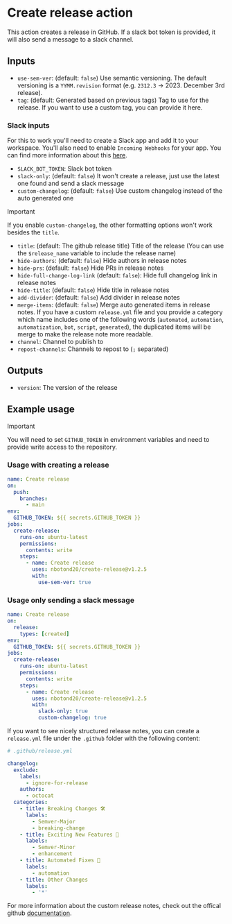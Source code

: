 # Create release action

This action creates a release in GitHub. If a slack bot token is provided, it will also send a message to a slack channel.

## Inputs

- `use-sem-ver`: (default: `false`) Use semantic versioning. The default versioning is a `YYMM.revision` format (e.g. `2312.3` -> 2023. December 3rd release).
- `tag`: (default: Generated based on previous tags) Tag to use for the release. If you want to use a custom tag, you can provide it here.

### Slack inputs

For this to work you'll need to create a Slack app and add it to your workspace. You'll also need to enable `Incoming Webhooks` for your app. You can find more information about this [here](https://api.slack.com/authentication/basics).

- `SLACK_BOT_TOKEN`: Slack bot token
- `slack-only`: (default: `false`) It won't create a release, just use the latest one found and send a slack message
- `custom-changelog`: (default: `false`) Use custom changelog instead of the auto generated one

> [!IMPORTANT]
> If you enable `custom-changelog`, the other formatting options won't work besides the `title`.

- `title`: (default: The github release title) Title of the release (You can use the `$release_name` variable to include the release name)
- `hide-authors`: (default: `false`) Hide authors in release notes
- `hide-prs`: (default: `false`) Hide PRs in release notes
- `hide-full-change-log-link` (default: `false`): Hide full changelog link in release notes
- `hide-title`: (default: `false`) Hide title in release notes
- `add-divider`: (default: `false`) Add divider in release notes
- `merge-items`: (default: `false`) Merge auto generated items in release notes. If you have a custom `release.yml` file and you provide a category which name includes one of the following words (`automated`, `automation`, `automatization`, `bot`, `script`, `generated`), the duplicated items will be merge to make the release note more readable.
- `channel`: Channel to publish to
- `repost-channels`: Channels to repost to (`;` separated)

## Outputs

- `version`: The version of the release

## Example usage

> [!IMPORTANT]
> You will need to set `GITHUB_TOKEN` in environment variables and need to provide write access to the repository.

### Usage with creating a release

```yaml
name: Create release
on:
  push:
    branches:
      - main
env:
  GITHUB_TOKEN: ${{ secrets.GITHUB_TOKEN }}
jobs:
  create-release:
    runs-on: ubuntu-latest
    permissions:
      contents: write
    steps:
      - name: Create release
        uses: nbotond20/create-release@v1.2.5
        with:
          use-sem-ver: true
```

### Usage only sending a slack message

```yaml
name: Create release
on:
  release:
    types: [created]
env:
  GITHUB_TOKEN: ${{ secrets.GITHUB_TOKEN }}
jobs:
  create-release:
    runs-on: ubuntu-latest
    permissions:
      contents: write
    steps:
      - name: Create release
        uses: nbotond20/create-release@v1.2.5
        with:
          slack-only: true
          custom-changelog: true
```

If you want to see nicely structured release notes, you can create a `release.yml` file under the `.github` folder with the following content:

```yaml
# .github/release.yml

changelog:
  exclude:
    labels:
      - ignore-for-release
    authors:
      - octocat
  categories:
    - title: Breaking Changes 🛠
      labels:
        - Semver-Major
        - breaking-change
    - title: Exciting New Features 🎉
      labels:
        - Semver-Minor
        - enhancement
    - title: Automated Fixes 🤖
      labels:
        - automation
    - title: Other Changes
      labels:
        - '*'
```

For more information about the custom release notes, check out the offical github [documentation](https://docs.github.com/en/repositories/releasing-projects-on-github/automatically-generated-release-notes).
